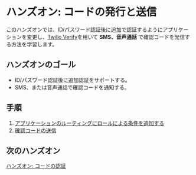 # ハンズオン: コードの発行と送信

このハンズオンでは、ID/パスワード認証後に追加で認証するようにアプリケーションを変更し、[Twilio Verify]()を用いて __SMS、音声通話__ で確認コードを発信する方法を学習します。

## ハンズオンのゴール
- ID/パスワード認証後に追加認証をサポートする。
- SMS、または音声通話で確認コードを通知する。

## 手順
1. [アプリケーションのルーティングにロールによる条件を追加する](01-Add-Role-Based-Routing.md)
2. [確認コードの送信](02-Send-Verification-Code.md)

## 次のハンズオン

[ハンズオン: コードの認証](/docs/04-Verify-2FA-Code/00-Overview.md)